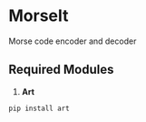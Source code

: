 # MorseIt

Morse code encoder and decoder 

## Required Modules

1. **Art**

```shell
pip install art
```
